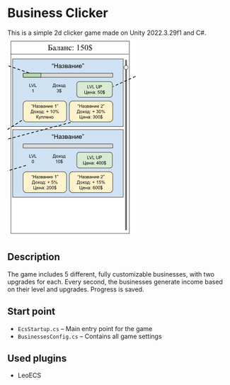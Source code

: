 # Business Clicker
This is a simple 2d clicker game made on Unity 2022.3.29f1 and C#.
![Gameplay](https://raw.githubusercontent.com/Programacha/ECS/main/ECS/Gameplay.png)
## Description
The game includes 5 different, fully customizable businesses, with two upgrades for each. Every second, the businesses generate income based on their level and upgrades. Progress is saved.

## Start point

- `EcsStartup.cs` – Main entry point for the game  
- `BusinessesConfig.cs` – Contains all game settings

## Used plugins

- LeoECS
